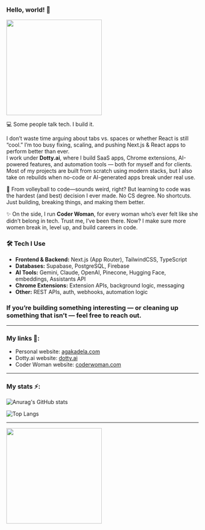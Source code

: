 ### Hello, world! 👋

[<img src="https://user-images.githubusercontent.com/14938482/173395971-707d0d64-ca9d-4c34-9f08-df2a80c229fd.png" width="250" />](https://agakadela.com)

💻 Some people talk tech. I build it.

I don’t waste time arguing about tabs vs. spaces or whether React is still “cool.” I’m too busy fixing, scaling, and pushing Next.js & React apps to perform better than ever.  
I work under **Dotty.ai**, where I build SaaS apps, Chrome extensions, AI-powered features, and automation tools — both for myself and for clients. Most of my projects are built from scratch using modern stacks, but I also take on rebuilds when no-code or AI-generated apps break under real use.

🏐 From volleyball to code—sounds weird, right? But learning to code was the hardest (and best) decision I ever made. No CS degree. No shortcuts. Just building, breaking things, and making them better.

✨ On the side, I run **Coder Woman**, for every woman who’s ever felt like she didn’t belong in tech. Trust me, I’ve been there. Now? I make sure more women break in, level up, and build careers in code.

### 🛠 Tech I Use
- **Frontend & Backend:** Next.js (App Router), TailwindCSS, TypeScript  
- **Databases:** Supabase, PostgreSQL, Firebase  
- **AI Tools:** Gemini, Claude, OpenAI, Pinecone, Hugging Face, embeddings, Assistants API  
- **Chrome Extensions:** Extension APIs, background logic, messaging  
- **Other:** REST APIs, auth, webhooks, automation logic

### If you’re building something interesting — or cleaning up something that isn’t — feel free to reach out.
---
### My links 🔗:
- Personal website: [agakadela.com](https://agakadela.com)
- Dotty.ai website: [dotty.ai](https://dotty.ai)
- Coder Woman website: [coderwoman.com](https://coderwoman.com)
---
### My stats ⚡️:
  
![Anurag's GitHub stats](https://github-readme-stats-sigma-five.vercel.app/api?username=agakadela&show_icons=true&theme=radical&count_private=true)

![Top Langs](https://github-readme-stats-sigma-five.vercel.app/api/top-langs/?username=agakadela&layout=compact&theme=radical)

---
[<img src="https://user-images.githubusercontent.com/14938482/151793615-1fbb3818-fa19-4cd8-bf1e-74b1b9ea1e31.png" width="250" />](https://coderwoman.com)
